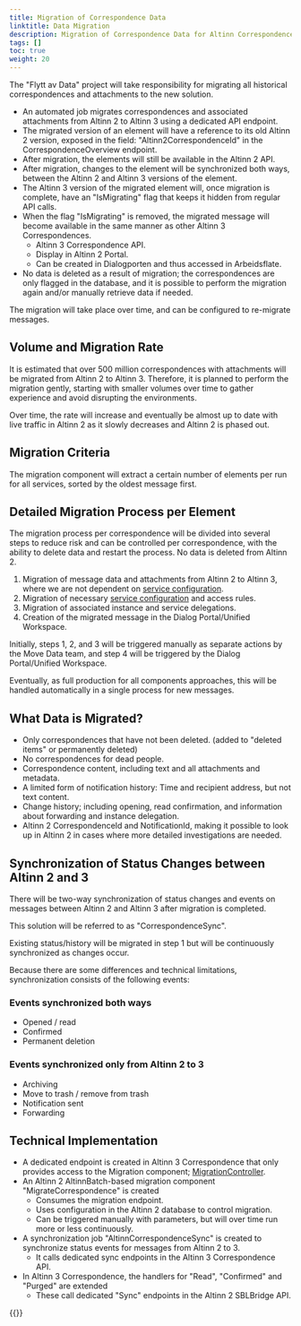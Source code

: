 ```yaml
---
title: Migration of Correspondence Data
linktitle: Data Migration
description: Migration of Correspondence Data for Altinn Correspondence
tags: []
toc: true
weight: 20
---
```


The "Flytt av Data" project will take responsibility for migrating all historical correspondences and attachments to the new solution.

- An automated job migrates correspondences and associated attachments from Altinn 2 to Altinn 3 using a dedicated API endpoint.
- The migrated version of an element will have a reference to its old Altinn 2 version, exposed in the field: "Altinn2CorrespondenceId" in the CorrespondenceOverview endpoint.
- After migration, the elements will still be available in the Altinn 2 API.
- After migration, changes to the element will be synchronized both ways, between the Altinn 2 and Altinn 3 versions of the element.
- The Altinn 3 version of the migrated element will, once migration is complete, have an "IsMigrating" flag that keeps it hidden from regular API calls.
- When the flag "IsMigrating" is removed, the migrated message will become available in the same manner as other Altinn 3 Correspondences.
  - Altinn 3 Correspondence API.
  - Display in Altinn 2 Portal.
  - Can be created in Dialogporten and thus accessed in Arbeidsflate.
- No data is deleted as a result of migration; the correspondences are only flagged in the database, and it is possible to perform the migration again and/or manually retrieve data if needed.

The migration will take place over time, and can be configured to re-migrate messages.

## Volume and Migration Rate

It is estimated that over 500 million correspondences with attachments will be migrated from Altinn 2 to Altinn 3.
Therefore, it is planned to perform the migration gently, starting with smaller volumes over time to gather experience and avoid disrupting the environments.

Over time, the rate will increase and eventually be almost up to date with live traffic in Altinn 2 as it slowly decreases and Altinn 2 is phased out.

## Migration Criteria

The migration component will extract a certain number of elements per run for all services, sorted by the oldest message first.

## Detailed Migration Process per Element

The migration process per correspondence will be divided into several steps to reduce risk and can be controlled per correspondence, with the ability to delete data and restart the process.
No data is deleted from Altinn 2.

1. Migration of message data and attachments from Altinn 2 to Altinn 3, where we are not dependent on [service configuration](/en/correspondence/transition/service-migration/).
2. Migration of necessary [service configuration](/en/correspondence/transition/service-migration/) and access rules.
3. Migration of associated instance and service delegations.
4. Creation of the migrated message in the Dialog Portal/Unified Workspace.

Initially, steps 1, 2, and 3 will be triggered manually as separate actions by the Move Data team, and step 4 will be triggered by the Dialog Portal/Unified Workspace.

Eventually, as full production for all components approaches, this will be handled automatically in a single process for new messages.

## What Data is Migrated?

- Only correspondences that have not been deleted. (added to "deleted items" or permanently deleted)
- No correspondences for dead people.
- Correspondence content, including text and all attachments and metadata.
- A limited form of notification history: Time and recipient address, but not text content.
- Change history; including opening, read confirmation, and information about forwarding and instance delegation.
- Altinn 2 CorrespondenceId and NotificationId, making it possible to look up in Altinn 2 in cases where more detailed investigations are needed.

## Synchronization of Status Changes between Altinn 2 and 3

There will be two-way synchronization of status changes and events on messages between Altinn 2 and Altinn 3 after migration is completed.

This solution will be referred to as "CorrespondenceSync".

Existing status/history will be migrated in step 1 but will be continuously synchronized as changes occur.

Because there are some differences and technical limitations, synchronization consists of the following events:

### Events synchronized both ways

- Opened / read
- Confirmed
- Permanent deletion

### Events synchronized only from Altinn 2 to 3

- Archiving
- Move to trash / remove from trash
- Notification sent
- Forwarding

## Technical Implementation

- A dedicated endpoint is created in Altinn 3 Correspondence that only provides access to the Migration component; [MigrationController](https://github.com/Altinn/altinn-correspondence/blob/main/src/Altinn.Correspondence.API/Controllers/MigrationController.cs).
- An Altinn 2 AltinnBatch-based migration component "MigrateCorrespondence" is created
  - Consumes the migration endpoint.
  - Uses configuration in the Altinn 2 database to control migration.
  - Can be triggered manually with parameters, but will over time run more or less continuously.
- A synchronization job "AltinnCorrespondenceSync" is created to synchronize status events for messages from Altinn 2 to 3.
  - It calls dedicated sync endpoints in the Altinn 3 Correspondence API.
- In Altinn 3 Correspondence, the handlers for "Read", "Confirmed" and "Purged" are extended
  - These call dedicated "Sync" endpoints in the Altinn 2 SBLBridge API.

{{<children />}}
